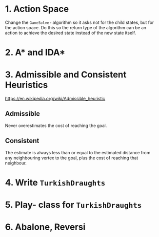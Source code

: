 # 1. Action Space
Change the `GameSolver` algorithm so it asks not for the child states, but for the action space. Do this so the return type of the algorithm can be an action to achieve the desired state instead of the new state itself.

# 2. A* and IDA*

# 3. Admissible and Consistent Heuristics
https://en.wikipedia.org/wiki/Admissible_heuristic
## Admissible
Never overestimates the cost of reaching the goal.
## Consistent
The estimate is always less than or equal to the estimated distance from any neighbouring vertex to the goal, plus the cost of reaching that neighbour.

# 4. Write `TurkishDraughts`

# 5. Play- class for `TurkishDraughts`

# 6. Abalone, Reversi